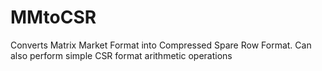 # MMtoCSR
Converts Matrix Market Format into Compressed Spare Row Format. Can also perform simple CSR format arithmetic operations
